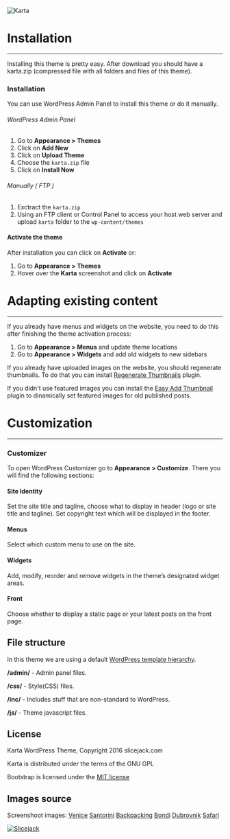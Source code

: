 ![Karta](http://slicejack.com/shared/karta.png "Karta")

# Installation
---------------
Installing this theme is pretty easy. After download you should have a karta.zip (compressed file with all folders and files of this theme).

### Installation
You can use WordPress Admin Panel to install this theme or do it manually.
###### WordPress Admin Panel

1. Go to **Appearance > Themes**
2. Click on **Add New**
3. Click on **Upload Theme**
4. Choose the `karta.zip` file
5. Click on **Install Now**

###### Manually ( FTP )

1. Exctract the `karta.zip`
2. Using an FTP client or Control Panel to access your host web server and upload `karta` folder to the `wp-content/themes`


#### Activate the theme
After installation you can click on **Activate** or:

1. Go to **Appearance > Themes**
2. Hover over the **Karta** screenshot and click on **Activate**

# Adapting existing content
---------------
If you already have menus and widgets on the website, you need to do this after finishing the theme activation process:

1. Go to **Appearance > Menus** and update theme locations
2. Go to **Appearance > Widgets** and add old widgets to new sidebars

If you already have uploaded images on the website, you should regenerate thumbnails. To do that you can install [Regenerate Thumbnails](http://wordpress.org/plugins/regenerate-thumbnails/) plugin.

If you didn't use featured images you can install the [Easy Add Thumbnail](http://wordpress.org/plugins/easy-add-thumbnail/) plugin to dinamically set featured images for old published posts.


# Customization
---------------
### Customizer
To open WordPress Customizer go to **Appearance > Customize**. There you will find the following sections:

#### Site Identity
Set the site title and tagline, choose what to display in header (logo or site title and tagline). 
Set copyright text which will be displayed in the footer.

#### Menus
Select which custom menu to use on the site.

#### Widgets
Add, modify, reorder and remove widgets in the theme’s designated widget areas.

#### Front
Choose whether to display a static page or your latest posts on the front page.

## File structure
In this theme we are using a default [WordPress template hierarchy](http://codex.wordpress.org/Template_Hierarchy).

**/admin/** - Admin panel files.

**/css/** - Style(CSS) files.

**/inc/** - Includes stuff that are non-standard to WordPress.

**/js/** - Theme javascript files.

## License
Karta WordPress Theme, Copyright 2016 slicejack.com

Karta is distributed under the terms of the GNU GPL

Bootstrap is licensed under the [MIT license](https://github.com/twbs/bootstrap/blob/master/LICENSE)

## Images source
Screenshoot images:
[Venice](https://unsplash.com/photos/MUsfb_f1I4E)
[Santorini](https://unsplash.com/photos/Qo51KwK1dKg)
[Backpacking](https://unsplash.com/photos/Kz9Z3icB9AQ)
[Bondi](https://unsplash.com/photos/QstAba7N2ZY)
[Dubrovnik](https://pixabay.com/en/dubrovnik-croatia-kings-landing-512798/)
[Safari](https://unsplash.com/photos/euuaAce3I-o)


[![Slicejack](http://slicejack.com/shared/karta-footer.png "Slicejack")](http://slicejack.com "Slicejack")